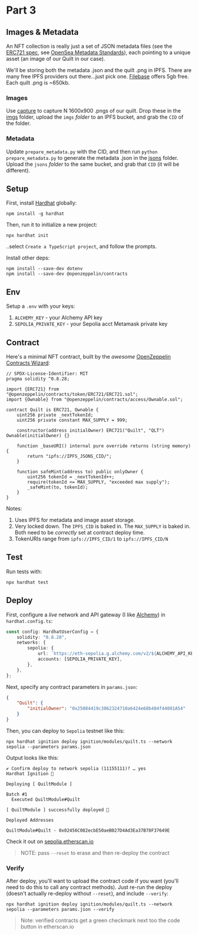 # Part 3

## Images & Metadata

An NFT collection is really just a set of JSON metadata files (see the [ERC721 spec](https://github.com/ethereum/ercs/blob/master/ERCS/erc-721.md), see [OpenSea Metadata Standards](https://docs.opensea.io/docs/metadata-standards)), each pointing to a unique asset (an image of our Quilt in our case).

We'll be storing both the metadata .json and the quilt .png in IPFS. There are many free IPFS providers out there...just pick one. [Filebase](https://filebase.com/) offers 5gb free. Each quilt .png is ~650kb.

### Images

Use [capture](../part2/capture) to capture N 1600x900 .pngs of our quilt. Drop these in the [imgs](imgs/) folder, upload the `imgs` _folder_ to an IPFS bucket, and grab the `CID` of the folder.

### Metadata

Update `prepare_metadata.py` with the CID, and then run `python prepare_metadata.py` to generate the metadata .json in the [jsons](jsons/) folder. Upload the `jsons` _folder_ to the same bucket, and grab that `CID` (it will be different).

## Setup

First, install [Hardhat](https://hardhat.org/) globally:

```
npm install -g hardhat
```

Then, run it to initialize a new project:

```
npx hardhat init
```

..select `Create a TypeScript project`, and follow the prompts.

Install other deps:

```
npm install --save-dev dotenv
npm install --save-dev @openzeppelin/contracts
```

## Env

Setup a `.env` with your keys:

1. `ALCHEMY_KEY` - your Alchemy API key
2. `SEPOLIA_PRIVATE_KEY` - your Sepolia acct Metamask private key

## Contract

Here's a minimal NFT contract, built by the _awesome_ [OpenZeppelin Contracts Wizard](https://wizard.openzeppelin.com):

```solidity
// SPDX-License-Identifier: MIT
pragma solidity ^0.8.28;

import {ERC721} from "@openzeppelin/contracts/token/ERC721/ERC721.sol";
import {Ownable} from "@openzeppelin/contracts/access/Ownable.sol";

contract Quilt is ERC721, Ownable {
    uint256 private _nextTokenId;
    uint256 private constant MAX_SUPPLY = 999;

    constructor(address initialOwner) ERC721("Quilt", "QLT") Ownable(initialOwner) {}

    function _baseURI() internal pure override returns (string memory) {
        return "ipfs://IPFS_JSONS_CID/";
    }

    function safeMint(address to) public onlyOwner {
        uint256 tokenId = _nextTokenId++;
        require(tokenId <= MAX_SUPPLY, "exceeded max supply");
        _safeMint(to, tokenId);
    }
}
```

Notes:

1. Uses IPFS for metadata and image asset storage.
2. Very locked down. The `IPFS_CID` is baked in. The `MAX_SUPPLY` is baked in. Both need to be _correctly_ set at contract deploy time.
3. TokenURIs range from `ipfs://IPFS_CID/1` to `ipfs://IPFS_CID/N`

## Test

Run tests with:

```
npx hardhat test
```

## Deploy

First, configure a _live_ network and API gateway (I like [Alchemy](https://www.alchemy.com)) in `hardhat.config.ts`:

```ts
const config: HardhatUserConfig = {
    solidity: "0.8.28",
    networks: {
        sepolia: {
            url: `https://eth-sepolia.g.alchemy.com/v2/${ALCHEMY_API_KEY}`,
            accounts: [SEPOLIA_PRIVATE_KEY],
        },
    },
};
```

Next, specify any contract parameters in `params.json`:

```json
{
    "Quilt": {
        "initialOwner": "0x25084419c3862324710a6424e68b484f44001A54"
    }
}
```

Then, you can deploy to `Sepolia` testnet like this:

```
npx hardhat ignition deploy ignition/modules/quilt.ts --network sepolia --parameters params.json
```

Output looks like this:

```text
✔ Confirm deploy to network sepolia (11155111)? … yes
Hardhat Ignition 🚀

Deploying [ QuiltModule ]

Batch #1
  Executed QuiltModule#Quilt

[ QuiltModule ] successfully deployed 🚀

Deployed Addresses

QuiltModule#Quilt - 0x02456C082ecbE50aeB027D4Ad3Ea37B78F37649E
```

Check it out on [sepolia.etherscan.io](https://sepolia.etherscan.io/address/0x02456C082ecbE50aeB027D4Ad3Ea37B78F37649E)

> NOTE: pass `--reset` to erase and then re-deploy the contract

### Verify

After deploy, you'll want to upload the contract code if you want (you'll need to do this to call any contract methods). Just re-run the deploy (doesn't actually re-deploy without `--reset`), and include `--verify`:

```
npx hardhat ignition deploy ignition/modules/quilt.ts --network sepolia --parameters params.json --verify
```

> Note: verified contracts get a green checkmark next too the code button in etherscan.io
